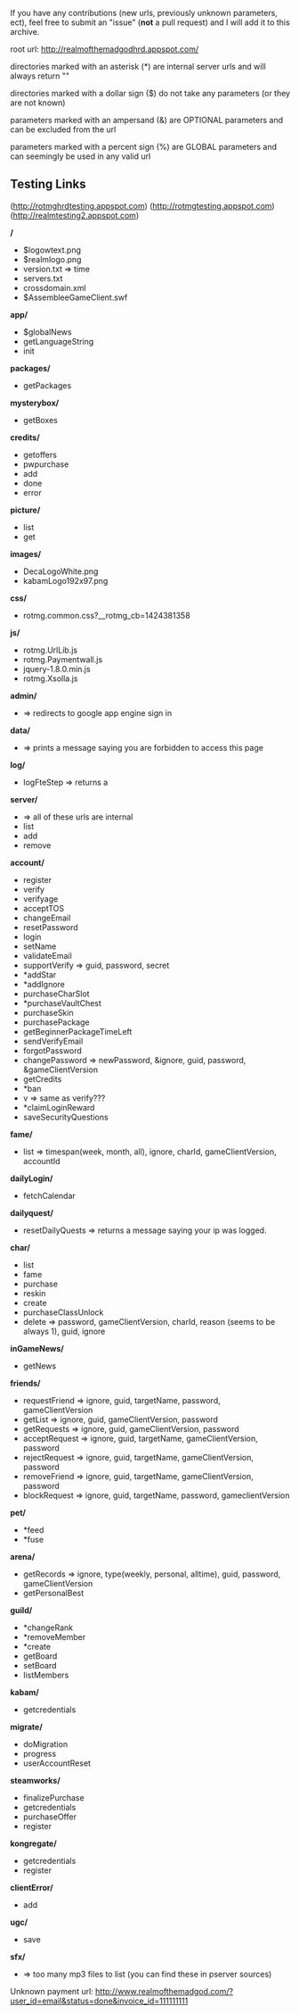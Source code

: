 If you have any contributions (new urls, previously unknown parameters, ect), feel free to submit an "issue"
 (**not** a pull request) and I will add it to this archive.


root url: http://realmofthemadgodhrd.appspot.com/

directories marked with an asterisk (*) are internal server urls and will always return "<Failure/>"

directories marked with a dollar sign ($) do not take any parameters (or they are not known)

parameters marked with an ampersand (&) are OPTIONAL parameters and can be excluded from the url

parameters marked with a percent sign (%) are GLOBAL parameters and can seemingly be used in any valid url


## Testing Links
(http://rotmghrdtesting.appspot.com)
(http://rotmgtesting.appspot.com)
(http://realmtesting2.appspot.com)

**/**
 * $logowtext.png
 * $realmlogo.png
 * version.txt => time
 * servers.txt
 * crossdomain.xml
 * $AssembleeGameClient<version>.swf

**app/**
 * $globalNews
 * getLanguageString
 * init

**packages/**
 * getPackages

**mysterybox/**
 * getBoxes

**credits/**
 * getoffers
 * pwpurchase
 * add
 * done
 * error

**picture/**
 * list
 * get

**images/**
 * DecaLogoWhite.png
 * kabamLogo192x97.png

**css/**
 * rotmg.common.css?__rotmg_cb=1424381358

**js/**
 * rotmg.UrlLib.js
 * rotmg.Paymentwall.js
 * jquery-1.8.0.min.js
 * rotmg.Xsolla.js

**admin/**
 * => redirects to google app engine sign in

**data/**
 * => prints a message saying you are forbidden to access this page

**log/**
 * logFteStep => returns a 

**server/**
 * => all of these urls are internal
 * list
 * add
 * remove

**account/**
 * register
 * verify
 * verifyage
 * acceptTOS
 * changeEmail
 * resetPassword
 * login
 * setName
 * validateEmail
 * supportVerify => guid, password, secret
 * *addStar
 * *addIgnore
 * purchaseCharSlot
 * *purchaseVaultChest
 * purchaseSkin
 * purchasePackage
 * getBeginnerPackageTimeLeft
 * sendVerifyEmail
 * forgotPassword
 * changePassword => newPassword, &ignore, guid, password, &gameClientVersion
 * getCredits
 * *ban
 * v => same as verify???
 * *claimLoginReward
 * saveSecurityQuestions

**fame/**
 * list => timespan(week, month, all), ignore, charId, gameClientVersion, accountId

**dailyLogin/**
 * fetchCalendar

**dailyquest/**
 * resetDailyQuests => returns a message saying your ip was logged.

**char/**
 * list
 * fame
 * purchase
 * reskin
 * create
 * purchaseClassUnlock
 * delete => password, gameClientVersion, charId, reason (seems to be always 1), guid, ignore

**inGameNews/**
 * getNews

**friends/**
 * requestFriend => ignore, guid, targetName, password, gameClientVersion
 * getList => ignore, guid, gameClientVersion, password
 * getRequests => ignore, guid, gameClientVersion, password
 * acceptRequest => ignore, guid, targetName, gameClientVersion, password
 * rejectRequest => ignore, guid, targetName, gameClientVersion, password
 * removeFriend => ignore, guid, targetName, gameClientVersion, password
 * blockRequest => ignore, guid, targetName, password, gameclientVersion

**pet/**
 * *feed
 * *fuse

**arena/**
 * getRecords => ignore, type(weekly, personal, alltime), guid, password, gameClientVersion
 * getPersonalBest

**guild/**
 * *changeRank
 * *removeMember
 * *create
 * getBoard
 * setBoard
 * listMembers

**kabam/**
 * getcredentials

**migrate/**
 * doMigration
 * progress
 * userAccountReset

**steamworks/**
 * finalizePurchase
 * getcredentials
 * purchaseOffer
 * register

**kongregate/**
 * getcredentials
 * register

**clientError/**
 * add

**ugc/**
 * save

**sfx/**
 * => too many mp3 files to list (you can find these in pserver sources)

Unknown payment url: http://www.realmofthemadgod.com/?user_id=email&status=done&invoice_id=111111111
